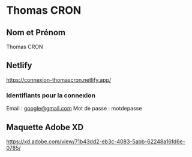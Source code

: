 # Thomas CRON
## Nom et Prénom
Thomas CRON
## Netlify
https://connexion-thomascron.netlify.app/
### Identifiants pour la connexion
Email : google@gmail.com
Mot de passe : motdepasse
## Maquette Adobe XD
https://xd.adobe.com/view/71b43dd2-eb3c-4083-5abb-62248a16fd6e-0785/